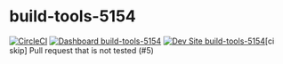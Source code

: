 # build-tools-5154

[![CircleCI](https://circleci.com/gh/pantheon-ci-bot/build-tools-5154.svg?style=shield)](https://circleci.com/gh/pantheon-ci-bot/build-tools-5154)
[![Dashboard build-tools-5154](https://img.shields.io/badge/dashboard-build_tools_5154-yellow.svg)](https://dashboard.pantheon.io/sites/d8cc861b-be4d-42e8-a17a-fe78e67a5e81#dev/code)
[![Dev Site build-tools-5154](https://img.shields.io/badge/site-build_tools_5154-blue.svg)](http://dev-build-tools-5154.pantheonsite.io/)[ci skip] Pull request that is not tested (#5)
